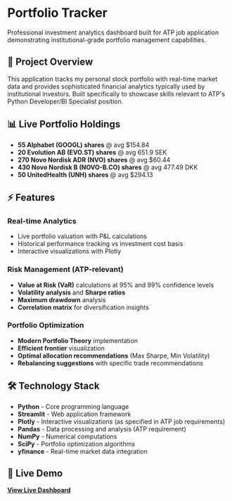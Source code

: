 # Portfolio Tracker

Professional investment analytics dashboard built for ATP job application demonstrating institutional-grade portfolio management capabilities.

## 🎯 Project Overview

This application tracks my personal stock portfolio with real-time market data and provides sophisticated financial analytics typically used by institutional investors. Built specifically to showcase skills relevant to ATP's Python Developer/BI Specialist position.

## 📊 Live Portfolio Holdings

- **55 Alphabet (GOOGL) shares** @ avg $154.84
- **20 Evolution AB (EVO.ST) shares** @ avg 651.9 SEK  
- **270 Novo Nordisk ADR (NVO) shares** @ avg $60.44
- **430 Novo Nordisk B (NOVO-B.CO) shares** @ avg 477.49 DKK
- **50 UnitedHealth (UNH) shares** @ avg $294.13

## ⚡ Features

### Real-time Analytics
- Live portfolio valuation with P&L calculations
- Historical performance tracking vs investment cost basis
- Interactive visualizations with Plotly

### Risk Management (ATP-relevant)
- **Value at Risk (VaR)** calculations at 95% and 99% confidence levels
- **Volatility analysis** and **Sharpe ratios**
- **Maximum drawdown** analysis
- **Correlation matrix** for diversification insights

### Portfolio Optimization
- **Modern Portfolio Theory** implementation
- **Efficient frontier** visualization
- **Optimal allocation recommendations** (Max Sharpe, Min Volatility)
- **Rebalancing suggestions** with specific trade recommendations

## 🛠️ Technology Stack

- **Python** - Core programming language
- **Streamlit** - Web application framework
- **Plotly** - Interactive visualizations (as specified in ATP job requirements)
- **Pandas** - Data processing and analysis (ATP requirement)
- **NumPy** - Numerical computations
- **SciPy** - Portfolio optimization algorithms
- **yfinance** - Real-time market data integration

## 🚀 Live Demo

[**View Live Dashboard**](https://your-app-url.streamlit.app)
